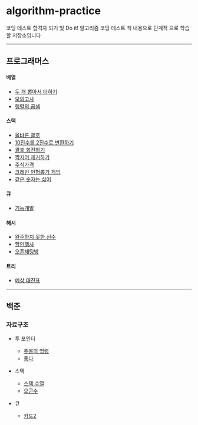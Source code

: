 # algorithm-practice
코딩 테스트 합격자 되기 및 Do it! 알고리즘 코딩 테스트 책 내용으로 단계적 으로 학습할 저장소입니다

---

## 프로그래머스

#### 배열

- [두 개 뽑아서 더하기](./프로그래머스/1/68644.%E2%80%85두%E2%80%85개%E2%80%85뽑아서%E2%80%85더하기/두%E2%80%85개%E2%80%85뽑아서%E2%80%85더하기.java)
- [모의고사](./프로그래머스/1/42840.%E2%80%85모의고사/모의고사.java)
- [행렬의 곱셈](./프로그래머스/2/12949.%E2%80%85행렬의%E2%80%85곱셈/행렬의%E2%80%85곱셈.java)

#### 스택
- [올바른 괄호](./프로그래머스/2/12909.%E2%80%85올바른%E2%80%85괄호/올바른%E2%80%85괄호.java)
- [10진수를 2진수로 변환하기](./저자출제/10진수를%202진수로%20변환하기.java)
- [괄호 회전하기](./프로그래머스/2/76502.%E2%80%85괄호%E2%80%85회전하기/괄호%E2%80%85회전하기.java)
- [짝지어 제거하기](./프로그래머스/2/12973.%E2%80%85짝지어%E2%80%85제거하기/짝지어%E2%80%85제거하기.java)
- [주식가격](./프로그래머스/2/42584.%E2%80%85주식가격/주식가격.java)
- [크레인 인형뽑기 게임](./프로그래머스/1/64061.%E2%80%85크레인%E2%80%85인형뽑기%E2%80%85게임/크레인%E2%80%85인형뽑기%E2%80%85게임.java)
- [같은 숫자는 싫어](./프로그래머스/1/12906.%E2%80%85같은%E2%80%85숫자는%E2%80%85싫어/같은%E2%80%85숫자는%E2%80%85싫어.java)

#### 큐
- [기능개발](프로그래머스/2/42586.%E2%80%85기능개발/기능개발.java)

#### 해시
- [완주하지 못한 선수](프로그래머스/1/42576.%E2%80%85완주하지%E2%80%85못한%E2%80%85선수/완주하지%E2%80%85못한%E2%80%85선수.java)
- [할인행사](프로그래머스/2/131127.%E2%80%85할인%E2%80%85행사/할인%E2%80%85행사.java)
- [오픈채팅방](프로그래머스/2/42888.%E2%80%85오픈채팅방/오픈채팅방.java)

#### 트리
- [예상 대진표](프로그래머스/2/12985.%E2%80%85예상%E2%80%85대진표/예상%E2%80%85대진표.java)
---

## 백준 

### 자료구조

  - 투 포인터

    - [주몽의 명령](백준/Silver/1940.%E2%80%85주몽/주몽.java)
    - [좋다 ](백준/Gold/1253.%E2%80%85좋다/좋다.java)
  
  - 스택
  
    - [스택 수열](백준/Silver/1874.%E2%80%85스택%E2%80%85수열/스택%E2%80%85수열.java)
    - [오큰수](백준/Gold/17298.%E2%80%85오큰수/오큰수.java)
  
  - 큐
    
    - [카드2](백준/Silver/2164.%E2%80%85카드2/카드2.java)

